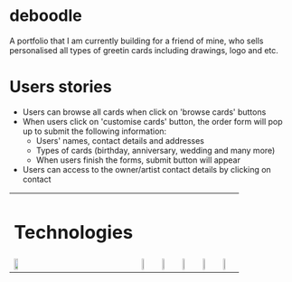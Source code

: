 # deboodle
A portfolio that I am currently building for a friend of mine, who sells personalised all types of greetin cards including drawings, logo and etc.

# Users stories
- Users can browse all cards when click on 'browse cards' buttons
- When users click on 'customise cards' button, the order form will pop up to submit the following information:
  - Users' names, contact details and addresses
  - Types of cards (birthday, anniversary, wedding and many more)
  - When users finish the forms, submit button will appear
 - Users can access to the owner/artist contact details by clicking on contact
 
<table>
  <tr>
    <th><h1>Technologies</h1></th>
  </tr>
  <tr>
    <td><img src="https://www.import.io/wp-content/uploads/2017/10/React-logo.png" width="18%"></td>
    <td><img src="https://www.import.io/wp-content/uploads/2017/10/React-logo.png" width="18%"></td>
    <td><img src="https://miro.medium.com/max/1200/1*I1bJuD1D5G2FvWP5IVyyFQ.png" width="18%"></td>
    <td><img src="https://blog.alexdevero.com/wp-content/uploads/2015/03/sass-logo.jpg" width="18%"></td>
    <td><img src="https://miro.medium.com/max/9350/1*BCPTI5sT2C9JH76__X2WUg.png" width="18%"></td>
    <td><img src="https://www.agnosticdev.com/sites/default/files/2016-01/npm-logo_1.png" width="18%"></td>
   </tr>
</table>

